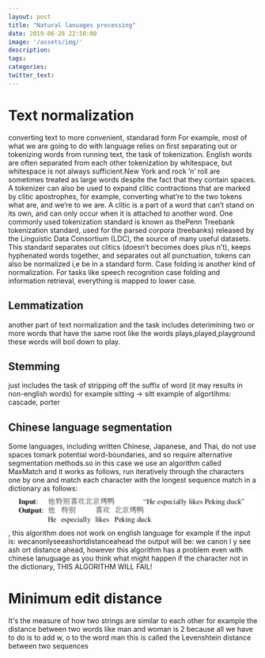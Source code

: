 ```yaml
---
layout: post
title: "Natural lanuages processing"
date: 2019-06-28 22:50:00
image: '/assets/img/'
description:
tags:
categories:
twitter_text:
---
```

# Text normalization
converting text to more convenient, standarad form For example, most of what we are going to do with language relies on first separating out or tokenizing words from running text, the task of tokenization.  English words are often separated from each other tokenization by whitespace, but whitespace is not always sufficient.New York and rock ’n’ roll are sometimes treated as large words despite the fact that they contain spaces. A tokenizer can also be used to expand clitic contractions that are marked by clitic apostrophes,  for example,  converting what’re to the two tokens what are,  and we’re to we are. A clitic is a part of a word that can’t stand on its own, and can only occur when it is attached to another word. One commonly used tokenization standard is known as thePenn Treebank tokenization standard, used for the parsed corpora (treebanks) released by the Linguistic Data Consortium (LDC), the source of many useful datasets.  This standard separates out clitics (doesn’t becomes does plus n’t), keeps hyphenated words together, and separates out all punctuation, tokens can also be normalized i,e be in a standard form. Case folding is another kind of normalization. For tasks like speech recognition case folding and information retrieval, everything is mapped to lower case.
## Lemmatization
another part of text normalization and the task includes deterimining two or more words that have the same root like the words plays,played,playground these words will boil down to play.

## Stemming
just includes the task of stripping off the suffix of word (it may results in non-english words) for example  sitting -> sitt example of algortihms: cascade, porter
## Chinese language segmentation
Some languages, including written Chinese, Japanese, and Thai, do not use spaces tomark potential word-boundaries, and so require alternative segmentation methods.so in this case we use an algorithm called MaxMatch and it works as follows, run iteratively through the characters one by one and match each character with the longest sequence match in a dictionary as follows:
![](/assets/img/maxmatch.png)
, this algorithm does not work on english language for example if the input is:
wecanonlyseeashortdistanceahead
the output will be:
we canon l y see ash ort distance ahead, however this algorithm has a problem even with chinese lanuguage as you think what might happen if the character not in the dictionary, THIS ALGORITHM WILL FAIL!
# Minimum edit distance
It's the measure of how two strings are similar to each other for example the distance between two words like man and woman is 2 because all we have to do is to add w, o to the word man this is called the Levenshtein distance between two sequences
